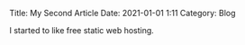 Title: My Second Article
Date: 2021-01-01 1:11
Category: Blog

I started to like free static web hosting.